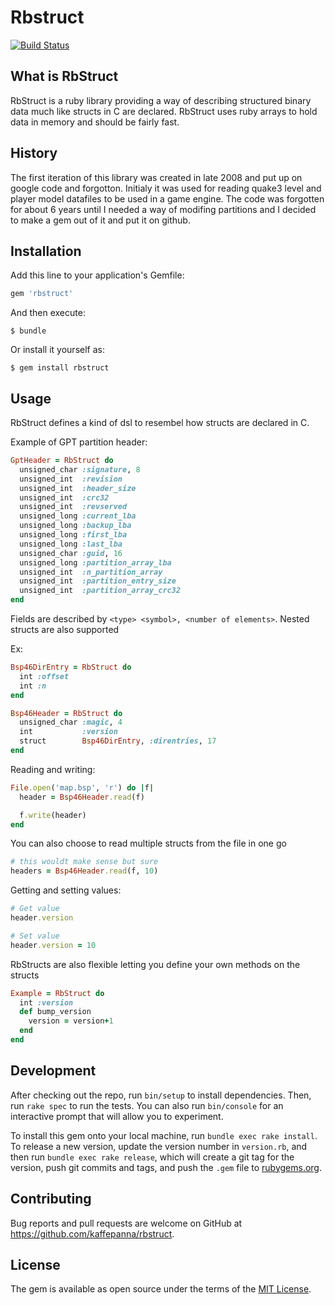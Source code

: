 # Rbstruct
[![Build Status](https://travis-ci.org/kaffepanna/rbstruct.svg?branch=master)](https://travis-ci.org/kaffepanna/rbtelldus)

## What is RbStruct

RbStruct is a ruby library providing a way of describing structured binary data much like structs in C are declared. RbStruct uses ruby arrays to hold data in memory and should be fairly fast.

## History

The first iteration of this library was created in late 2008 and put up on google code and forgotton. Initialy it was used for reading quake3
level and player model datafiles to be used in a game engine. The code was forgotten for about 6 years until I needed a way of modifing partitions and
I decided to make a gem out of it and put it on github.

## Installation

Add this line to your application's Gemfile:

```ruby
gem 'rbstruct'
```

And then execute:

    $ bundle

Or install it yourself as:

    $ gem install rbstruct

## Usage

RbStruct defines a kind of dsl to resembel how structs are declared in C.

Example of GPT partition header:
```ruby
GptHeader = RbStruct do
  unsigned_char :signature, 8
  unsigned_int  :revision
  unsigned_int  :header_size
  unsigned_int  :crc32
  unsigned_int  :revserved
  unsigned_long :current_lba
  unsigned_long :backup_lba
  unsigned_long :first_lba
  unsigned_long :last_lba
  unsigned_char :guid, 16
  unsigned_long :partition_array_lba
  unsigned_int  :n_partition_array
  unsigned_int  :partition_entry_size
  unsigned_int  :partition_array_crc32
end
```

Fields are described by `<type> <symbol>, <number of elements>`. Nested structs are also supported

Ex:
```ruby
Bsp46DirEntry = RbStruct do
  int :offset
  int :n
end

Bsp46Header = RbStruct do
  unsigned_char :magic, 4
  int           :version
  struct        Bsp46DirEntry, :direntries, 17
end
```

Reading and writing:
```ruby
File.open('map.bsp', 'r') do |f|
  header = Bsp46Header.read(f)

  f.write(header)
end
```

You can also choose to read multiple structs from the file in one go
```ruby
# this wouldt make sense but sure
headers = Bsp46Header.read(f, 10)
```

Getting and setting values:
```ruby
# Get value
header.version

# Set value
header.version = 10
```

RbStructs are also flexible letting you define your own methods on the structs
```ruby
Example = RbStruct do
  int :version
  def bump_version
    version = version+1
  end
end
```

## Development

After checking out the repo, run `bin/setup` to install dependencies. Then, run `rake spec` to run the tests. You can also run `bin/console` for an interactive prompt that will allow you to experiment.

To install this gem onto your local machine, run `bundle exec rake install`. To release a new version, update the version number in `version.rb`, and then run `bundle exec rake release`, which will create a git tag for the version, push git commits and tags, and push the `.gem` file to [rubygems.org](https://rubygems.org).

## Contributing

Bug reports and pull requests are welcome on GitHub at https://github.com/kaffepanna/rbstruct.


## License

The gem is available as open source under the terms of the [MIT License](http://opensource.org/licenses/MIT).


